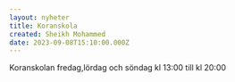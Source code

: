 ```yaml
---
layout: nyheter
title: Koranskola
created: Sheikh Mohammed
date: 2023-09-08T15:10:00.000Z
---
```


Koranskolan fredag,lördag och söndag kl 13:00 till kl 20:00
